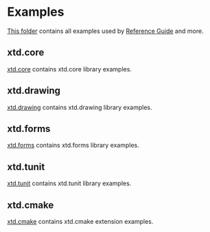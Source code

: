 # Examples

[This folder](.) contains all examples used by [Reference Guide](https://codedocs.xyz/gammasoft71/xtd/) and more.

## xtd.core

[xtd.core](xtd.core.examples/README.md) contains xtd.core library examples.

## xtd.drawing

[xtd.drawing](xtd.drawing.examples/README.md) contains xtd.drawing library examples.

## xtd.forms

[xtd.forms](xtd.forms.examples/README.md) contains xtd.forms library examples.

## xtd.tunit

[xtd.tunit](xtd.tunit.examples/README.md) contains xtd.tunit library examples.

## xtd.cmake

[xtd.cmake](xtd.cmake.examples/README.md) contains xtd.cmake extension examples.
